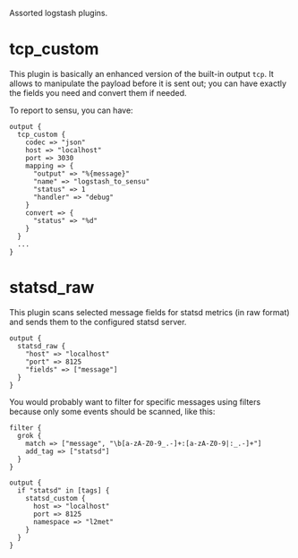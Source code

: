 Assorted logstash plugins.

tcp_custom
==========

This plugin is basically an enhanced version of the built-in output `tcp`. It 
allows to manipulate the payload before it is sent out; you can have exactly 
the fields you need and convert them if needed.

To report to sensu, you can have:

    output {
      tcp_custom {
        codec => "json"
        host => "localhost"
        port => 3030
        mapping => {
          "output" => "%{message}"
          "name" => "logstash_to_sensu"
          "status" => 1
          "handler" => "debug"
        }
        convert => {
          "status" => "%d"
        }
      }
      ...
    }

statsd_raw
=============

This plugin scans selected message fields for statsd metrics (in raw format)
and sends them to the configured statsd server.

    output {
      statsd_raw {
        "host" => "localhost"
        "port" => 8125
        "fields" => ["message"]
      }
    }

You would probably want to filter for specific messages using filters because
only some events should be scanned, like this:

    filter {
      grok {
        match => ["message", "\b[a-zA-Z0-9_.-]+:[a-zA-Z0-9|:_.-]+"]
        add_tag => ["statsd"]
      }
    }

    output {
      if "statsd" in [tags] {
        statsd_custom {
          host => "localhost"
          port => 8125
          namespace => "l2met"
        }
      }
    }
